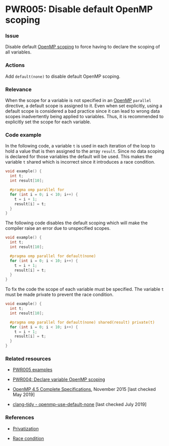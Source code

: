 # PWR005: Disable default OpenMP scoping

### Issue

Disable default
[OpenMP scoping](../../Glossary/Variable-scoping-in-the-context-of-OpenMP.md) to
force having to declare the scoping of all variables.

### Actions

Add `default(none)` to disable default OpenMP scoping.

### Relevance

When the scope for a variable is not specified in an
[OpenMP](../../Glossary/OpenMP.md) `parallel` directive, a default scope is assigned
to it. Even when set explicitly, using a default scope is considered a bad
practice since it can lead to  wrong data scopes inadvertently being applied to
variables. Thus, it is recommended to explicitly set the scope for each
variable.

### Code example

In the following code, a variable `t` is used in each iteration of the loop to
hold a value that is then assigned to the array `result`. Since no data scoping
is declared for those variables the default will be used. This makes the
variable `t` shared which is incorrect since it introduces a race condition.

```c
void example() {
  int t;
  int result[10];

  #pragma omp parallel for
  for (int i = 0; i < 10; i++) {
    t = i + 1;
    result[i] = t;
  }
}
```

The following code disables the default scoping which will make the compiler
raise an error due to unspecified scopes.

```c
void example() {
  int t;
  int result[10];

  #pragma omp parallel for default(none)
  for (int i = 0; i < 10; i++) {
    t = i + 1;
    result[i] = t;
  }
}
```

To fix the code the scope of each variable must be specified. The variable `t`
must be made private to prevent the race condition.

```c
void example() {
  int t;
  int result[10];

  #pragma omp parallel for default(none) shared(result) private(t)
  for (int i = 0; i < 10; i++) {
    t = i + 1;
    result[i] = t;
  }
}
```

### Related resources

* [PWR005 examples](../PWR005)

* [PWR004: Declare variable OpenMP scoping](../PWR004/README.md)

* [OpenMP 4.5 Complete Specifications](https://www.openmp.org/wp-content/uploads/openmp-4.5.pdf),
November 2015 [last checked May 2019]

* [clang-tidy - openmp-use-default-none](https://clang.llvm.org/extra/clang-tidy/checks/openmp-use-default-none.html)
[last checked July 2019]

### References

* [Privatization](https://en.wikipedia.org/wiki/Privatization_(computer_programming))

* [Race condition](https://en.wikipedia.org/wiki/Race_condition)
